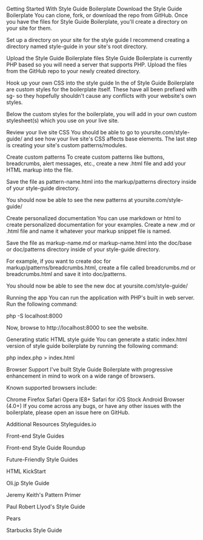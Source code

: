 Getting Started With Style Guide Boilerplate
Download the Style Guide Boilerplate
You can clone, fork, or download the repo from GitHub. Once you have the files for Style Guide Boilerplate, you'll create a directory on your site for them.

Set up a directory on your site for the style guide
I recommend creating a directory named style-guide in your site's root directory.

Upload the Style Guide Boilerplate files
Style Guide Boilerplate is currently PHP based so you will need a server that supports PHP. Upload the files from the GitHub repo to your newly created directory.

Hook up your own CSS into the style guide
In the <head> of Style Guide Boilerplate are custom styles for the boilerplate itself. These have all been prefixed with sg- so they hopefully shouldn't cause any conflicts with your website's own styles.

Below the custom styles for the boilerplate, you will add in your own custom stylesheet(s) which you use on your live site.

<!-- Style Guide Boilerplate Styles -->
<link rel="stylesheet" href="css/sg-style.css">

<!-- Replace below stylesheet with your own stylesheet -->
<link rel="stylesheet" href="css/style.css">
Review your live site CSS
You should be able to go to yoursite.com/style-guide/ and see how your live site's CSS affects base elements. The last step is creating your site's custom patterns/modules.

Create custom patterns
To create custom patterns like buttons, breadcrumbs, alert messages, etc., create a new .html file and add your HTML markup into the file.

Save the file as pattern-name.html into the markup/patterns directory inside of your style-guide directory.

You should now be able to see the new patterns at yoursite.com/style-guide/

Create personalized documentation
You can use markdown or html to create personalized documentation for your examples. Create a new .md or .html file and name it whatever your markup snippet file is named.

Save the file as markup-name.md or markup-name.html into the doc/base or doc/patterns directory inside of your style-guide directory.

For example, if you want to create doc for markup/patterns/breadcrumbs.html, create a file called breadcrumbs.md or breadcrumbs.html and save it into doc/patterns.

You should now be able to see the new doc at yoursite.com/style-guide/

Running the app
You can run the application with PHP's built in web server. Run the following command:

php -S localhost:8000

Now, browse to http://localhost:8000 to see the website.

Generating static HTML style guide
You can generate a static index.html version of style guide boilerplate by running the following command:

php index.php > index.html

Browser Support
I've built Style Guide Boilerplate with progressive enhancement in mind to work on a wide range of browsers.

Known supported browsers include:

Chrome
Firefox
Safari
Opera
IE8+
Safari for iOS
Stock Android Browser (4.0+)
If you come across any bugs, or have any other issues with the boilerplate, please open an issue here on GitHub.

Additional Resources
Styleguides.io

Front-end Style Guides

Front-end Style Guide Roundup

Future-Friendly Style Guides

HTML KickStart

Oli.jp Style Guide

Jeremy Keith's Pattern Primer

Paul Robert Llyod's Style Guide

Pears

Starbucks Style Guide